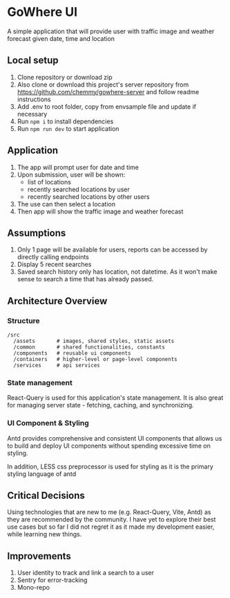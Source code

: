 # GoWhere UI

A simple application that will provide user with traffic image and weather forecast given date, time and location

## Local setup

1. Clone repository or download zip
2. Also clone or download this project's server repository from https://github.com/chemmy/gowhere-server and follow readme instructions
3. Add .env to root folder, copy from envsample file and update if necessary
4. Run `npm i` to install dependencies
5. Run `npm run dev` to start application

## Application

1. The app will prompt user for date and time
2. Upon submission, user will be shown:
   - list of locations
   - recently searched locations by user
   - recently searched locations by other users
3. The use can then select a location
4. Then app will show the traffic image and weather forecast

## Assumptions

1. Only 1 page will be available for users, reports can be accessed by directly calling endpoints
2. Display 5 recent searches
3. Saved search history only has location, not datetime. As it won't make sense to search a time that has already passed.

## Architecture Overview

### Structure

```
/src
  /assets       # images, shared styles, static assets
  /common       # shared functionalities, constants
  /components   # reusable ui components
  /containers   # higher-level or page-level components
  /services     # api services
```

### State management

React-Query is used for this application's state management. It is also great for managing server state - fetching, caching, and synchronizing.

### UI Component & Styling

Antd provides comprehensive and consistent UI components that allows us to build and deploy UI components without spending excessive time on styling.

In addition, LESS css preprocessor is used for styling as it is the primary styling language of antd

## Critical Decisions

Using technologies that are new to me (e.g. React-Query, Vite, Antd) as they are recommended by the community. I have yet to explore their best use cases but so far I did not regret it as it made my development easier, while learning new things.

## Improvements

1. User identity to track and link a search to a user
2. Sentry for error-tracking
3. Mono-repo
